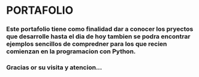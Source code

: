 # PORTAFOLIO
### Este portafolio tiene como finalidad dar a conocer los pryectos que desarrolle hasta el dia de hoy tambien se podra encontrar ejemplos sencillos de compredner para los que recien comienzan en la programacion con Python.
### Gracias or su visita y atencion...
